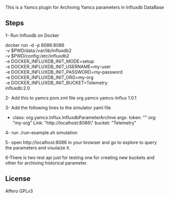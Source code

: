 

This is a Yamcs plugin for Archiving Yamcs parameters in Influxdb DataBase



## Steps

1- Run Influxdb on Docker

docker run -d -p 8086:8086 \
      -v $PWD/data:/var/lib/influxdb2 \
      -v $PWD/config:/etc/influxdb2 \
      -e DOCKER_INFLUXDB_INIT_MODE=setup \
      -e DOCKER_INFLUXDB_INIT_USERNAME=my-user \
      -e DOCKER_INFLUXDB_INIT_PASSWORD=my-password \
      -e DOCKER_INFLUXDB_INIT_ORG=my-org \
      -e DOCKER_INFLUXDB_INIT_BUCKET=Telemetry \
      influxdb:2.0
      
2- Add this to yamcs pom.xml file
      <dependency>
      <groupId>org.yamcs</groupId>
      <artifactId>yamcs-Influx</artifactId>
      <version>1.0.1</version>
    </dependency> 
       
3- Add the following lines to the simulator yaml file
  - class: org.yamcs.Influx.InfluxdbParameterArchive
    args:
      token: ""
      org: "my-org"
      Link: "http://localhost:8086\\"
      bucket: "Telemetry"
      
4- run ./run-example.sh simulation

5- open http://localhost:8086  in your browser and go to explore to query the parameters and visulaize it.

6-There is two rest api just for testing one for creating new buckets and other for archiving historical parameter.

## License

Affero GPLv3
